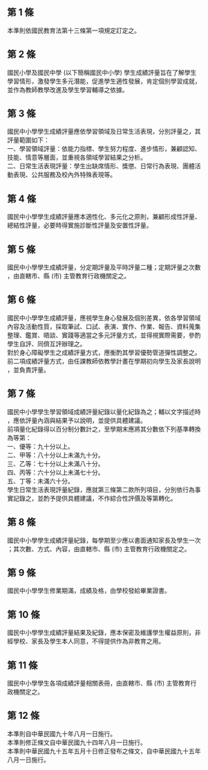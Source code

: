 第 1 條
-------
本準則依國民教育法第十三條第一項規定訂定之。

第 2 條
-------
國民小學及國民中學 (以下簡稱國民中小學) 學生成績評量旨在了解學生  
學習情形，激發學生多元潛能，促進學生適性發展，肯定個別學習成就，  
並作為教師教學改進及學生學習輔導之依據。

第 3 條
-------
國民中小學學生成績評量應依學習領域及日常生活表現，分別評量之，其  
評量範圍如下：  
一、學習領域評量：依能力指標、學生努力程度、進步情形，兼顧認知、  
    技能、情意等層面，並重視各領域學習結果之分析。  
二、日常生活表現評量：學生出缺席情形、獎懲、日常行為表現、團體活  
    動表現、公共服務及校內外特殊表現等。

第 4 條
-------
國民中小學學生成績評量應本適性化、多元化之原則，兼顧形成性評量、  
總結性評量，必要時得實施診斷性評量及安置性評量。

第 5 條
-------
國民中小學學生成績評量，分定期評量及平時評量二種；定期評量之次數  
，由直轄市、縣 (市) 主管教育行政機關定之。

第 6 條
-------
國民中小學學生成績評量，應視學生身心發展及個別差異，依各學習領域  
內容及活動性質，採取筆試、口試、表演、實作、作業、報告、資料蒐集  
整理、鑑賞、晤談、實踐等適當之多元評量方式，並得視實際需要，參酌  
學生自評、同儕互評辦理之。  
對於身心障礙學生之成績評量方式，應衡酌其學習優勢管道彈性調整之。  
前二項成績評量方式，由任課教師依教學計畫在學期初向學生及家長說明  
，並負責評量。

第 7 條
-------
國民中小學學生學習領域成績評量紀錄以量化紀錄為之；輔以文字描述時  
，應依評量內涵與結果予以說明，並提供具體建議。  
前項量化紀錄得以百分制分數計之，至學期末應將其分數依下列基準轉換  
為等第：  
一、優等：九十分以上。  
二、甲等：八十分以上未滿九十分。  
三、乙等：七十分以上未滿八十分。  
四、丙等：六十分以上未滿七十分。  
五、丁等：未滿六十分。  
學生日常生活表現評量紀錄，應就第三條第二款所列項目，分別依行為事  
實記錄之，並酌予提供具體建議，不作綜合性評價及等第轉化。

第 8 條
-------
國民中小學學生成績評量紀錄，每學期至少應以書面通知家長及學生一次  
；其次數、方式、內容，由直轄市、縣 (市) 主管教育行政機關定之。

第 9 條
-------
國民中小學學生修業期滿，成績及格，由學校發給畢業證書。

第 10 條
--------
國民中小學學生成績評量結果及紀錄，應本保密及維護學生權益原則，非  
經學校、家長及學生本人同意，不得提供作為非教育之用。

第 11 條
--------
國民中小學學生各項成績評量相關表冊，由直轄市、縣 (市) 主管教育行  
政機關定之。　

第 12 條
--------
本準則自中華民國九十年八月一日施行。  
本準則修正條文自中華民國九十四年八月一日施行。  
本準則中華民國九十五年五月十日修正發布之條文，自中華民國九十五年  
八月一日施行。

